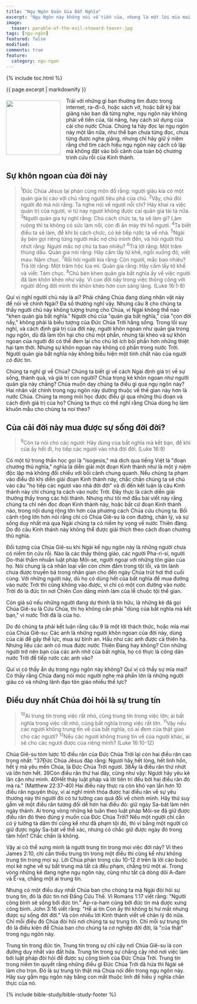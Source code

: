 ```yaml
---
title: "Ngụ Ngôn Quản Gia Bất Nghĩa"
excerpt: "Ngụ Ngôn này không nói về tiền của, nhưng là một lời mỉa mai những kẻ     tưởng họ có thể dùng tiền của mua nước thiên đàng (Matthew 13:1-23, Luke 16:1-8)."
image: 
  teaser: parable-of-the-evil-steward-teaser.jpg
tags: [ngụ-ngôn]
featured: false
modified:
comments: true
feature:
  category: ngu-ngon
---
```


{% include toc.html %}

{{ page.excerpt | markdownify }}

<div>
<p>
<img alt src="{{ site.url }}/assets/images/dishonest-steward.jpg" style="border: 0px none; margin: 7px 15px 0px 0px; max-width: 100%; height: 148px; padding: 0px; float: left;">
Trái với những gì bạn thường tìm được trong internet, ra-đi-ô, hoặc sách vở, hoặc bất kỳ bài giảng nào bạn đã từng nghe, ngụ ngôn này không phải về tiền của, tài năng, hay cách sử dụng của cải cho nước Chúa. Chúng ta hãy đọc lại ngụ ngôn này một lần nữa, như thể bạn chưa từng đọc, chưa từng được nghe giảng, nhưng chỉ hãy giữ ý niệm rằng chớ tìm cách hiểu ngụ ngôn này cách cô lập mà không đặt vào bối cảnh của toàn bộ chương trình cứu rỗi của Kinh thánh.
</p>
</div>

## Sự khôn ngoan của đời này

> <sup>1</sup>Ðức Chúa Jêsus lại phán cùng môn đồ rằng: người giàu kia có một quản gia bị cáo với chủ rằng người tiêu phá của chủ.  <sup>2</sup>Vậy, chủ đòi người đó mà nói rằng: Ta nghe nói về ngươi nỗi chi? Hãy khai ra việc quản trị của ngươi, vì từ nay ngươi không được cai quản gia tài ta nữa.  <sup>3</sup>Người quản gia tự nghĩ rằng: Chủ cách chức ta, ta sẽ làm gì? Làm ruộng thì ta không có sức làm nổi, còn đi ăn mày thì hổ ngươi.  <sup>4</sup>Ta biết điều ta sẽ làm, để khi bị cách chức, có kẻ tiếp rước ta về nhà.  <sup>5</sup>Ngài ấy bèn gọi riêng từng người mắc nợ chủ mình đến, và hỏi người thứ nhứt rằng: Ngươi mắc nợ chủ ta bao nhiêu?  <sup>6</sup>Trả lời rằng: Một trăm thùng dầu. Quản gia nói rằng: Hãy cầm lấy từ khế, ngồi xuống đó, viết mau: Năm chục.  <sup>7</sup>Rồi hỏi người kia rằng: Còn ngươi, mắc bao nhiêu? Trả lời rằng: Một trăm hộc lúa mì. Quản gia rằng: Hãy cầm lấy tờ khế và viết: Tám chục.  <sup>8</sup>Chủ bèn khen quản gia bất nghĩa ấy về việc người đã làm khôn khéo như vậy. Vì con đời nầy trong việc thông công với người đồng đời mình thì khôn khéo hơn con sáng láng. (Luke 16:1-8)

Quí vị nghĩ người chủ này là ai? Phải chăng Chúa đang dùng nhân vật này để nói về chính Ngài? Đa số thường nghĩ vậy. Nhưng câu 8 cho chúng ta thấy người chủ này không tượng trưng cho Chúa, vì Ngài không thể nào "khen quản gia bất nghĩa." Người chủ của "quản gia bất nghĩa," của "con đời nầy," không phải là biểu tượng của Đức Chúa Trời hằng sống. Trong lối suy nghĩ, và cách định giá trị của đời này, người khôn ngoan như quản gia trong ngụ ngôn, dù đã làm tổn hại cho chủ một phần, nhưng tài khéo và sự khôn ngoan của người đó có thể đem lại cho chủ lợi ích bội phần hơn những thiệt hại tạm thời. Nhưng sự khôn ngoan này không có phần trong nước Trời. Người quản gia bất nghĩa này không biểu hiện một tính chất nào của người có đức tin.

Chúng ta nghĩ gì về Chúa? Chúng ta biết gì về cách Ngài định giá trị về sự sống, thành quả, và giá trị con người? Chúa trọng kẻ khôn ngoan như người quản gia này chăng? Chúa muốn dạy chúng ta điều gì qua ngụ ngôn này? Hai nhân vật chính trong ngụ ngôn này dường thuộc về thế gian này hơn là nước Chúa. Chúng ta mong mỏi học được điều gì qua những thủ đoạn và cách định giá trị của họ? Chúng ta thực có thể nghĩ rằng Chúa dùng họ làm khuôn mẫu cho chúng ta noi theo?

## Của cải đời này mua được sự sống đời đời?

> <sup>9</sup>Còn ta nói cho các ngươi: Hãy dùng của bất nghĩa mà kết bạn, để khi của ấy hết đi, họ tiếp các ngươi vào nhà đời đời. (Luke 16:9)

Có một từ trong thần học gọi là "isogesis," mà dịch qua tiếng Việt là "đoạn chương thủ nghĩa," nghĩa là diễn giải một đoạn Kinh thánh như là một ý niệm độc lập mà không đối chiếu với bối cảnh chung quanh. Nếu chúng ta phạm vào điều đó khi diễn giải đoạn Kinh thánh này, chắc chắn chúng ta sẽ chú vào câu "họ tiếp các ngươi vào nhà đời đời" và đi đến kết luận là câu Kinh thánh này chỉ chúng ta cách vào nước Trời. Đây thực là cách diễn giải thường thấy trong các hội thánh. Nhưng như tôi mở đầu bài viết này rằng chúng ta chỉ nên đọc đoạn Kinh thánh này, hoặc bất cứ đoạn Kinh thánh nào, trong nội dung rộng lớn hơn của phương cách Chúa cứu chúng ta. Bối cảnh rộng lớn hơn nói rằng chỉ có Chúa Giê-su là con đường, chân lý, và sự sống duy nhất mà qua Ngài chúng ta có niềm hy vọng về nước Thiên đàng. Do đó câu Kinh thánh này không thể được giải thích theo cách đoạn chương thủ nghĩa.

Đối tượng của Chúa Giê-su khi Ngài kể ngụ ngôn này là những người chưa có niềm tin cứu rỗi. Nào là các thầy thông giáo, các người Pha-ri-si, người Do-thái thấm nhuần luật pháp Môi-se, người ngoại với những tôn giáo của họ. Nói chung là cả nhân loại vẫn còn chìm đắm trong tội lỗi, và tin lành chưa được truyền bá trong nhân gian cho đến ngày Chúa trút hơi thở cuối cùng. Với những người này, dù họ có dùng hết của bất nghĩa để mua đường vào nước Trời thì cũng không vào được, vì chỉ có một con đường vào nước Trời đó là đức tin nơi Chiên Con dâng mình làm của lễ chuộc tội thế gian.

Còn giả sử nếu những người đang dự thính là tín hữu, là những kẻ đã gọi Chúa Giê-su là Cứu Chúa, thì họ không cần phải "dùng của bất nghĩa mà kết bạn," vì nước Trời đã là của họ.

Do đó chúng ta phải kết luận rằng câu 9 là một lời thách thức, hoặc mỉa mai của Chúa Giê-su: Các anh là những người khôn ngoan của đời này, dùng của cải để gây thế lực, mua sự bình an. Hầu như các anh được cả thiên hạ. Nhưng liệu các anh có mua được nước Thiên Đàng hay không? Còn những người trở nên bạn của các anh nhờ của bất nghĩa, họ có thực là công dân nước Trời để tiếp rước các anh vào?

Quí vị có thấy ẩn dụ trong ngụ ngôn này không? Quí vị có thấy sự mỉa mai? Có thấy rằng Chúa đang nói móc người nghe mà phần lớn là những người giàu có và những lãnh đạo tôn giáo nhiều thế lực?

## Điều duy nhất Chúa đòi hỏi là sự trung tín

> <sup>10</sup>Ai trung tín trong việc rất nhỏ, cũng trung tín trong việc lớn; ai bất nghĩa trong việc rất nhỏ, cũng bất nghĩa trong việc rất lớn. <sup>11</sup>Vậy nếu các ngươi không trung tín về của bất nghĩa, có ai đem của thật giao cho các ngươi? <sup>12</sup>Nếu các ngươi không trung tín về của người khác, ai sẽ cho các ngươi được của riêng mình? (Luke 16:10-12)

Chúa Giê-su tóm lược 10 điều răn của Đức Chúa Trời lại còn hai điều răn cao trọng nhất: "37Ðức Chúa Jêsus đáp rằng: Ngươi hãy hết lòng, hết linh hồn, hết ý mà yêu mến Chúa, là Ðức Chúa Trời ngươi. 38Ấy là điều răn thứ nhứt và lớn hơn hết. 39Còn điều răn thứ hai đây, cũng như vậy: Ngươi hãy yêu kẻ lân cận như mình. 40Hết thảy luật pháp và lời tiên tri đều bởi hai điều răn đó mà ra." (Matthew 22:37-40) Hai điều này thực ra còn khó vạn lần hơn 10 điều răn nguyên thủy, vì ai nghĩ mình thỏa được hai điều răn về sự yêu thương này thì người đó có tư tưởng cao quá đỗi về chính mình. Hãy thử suy gẫm về một điều răn tương đối dễ hơn hai điều đó: giữ ngày Sa-bát làm nên ngày thánh. Ai trong vòng những kẻ tuân theo luật pháp Môi-se đã giữ được điều răn đó theo đúng ý muốn của Đức Chúa Trời? Nếu một người chỉ cần có ý tưởng tà dâm thì cũng kể như đã phạm tội đó, thì ví bằng một người có giữ được ngày Sa-bát về thể xác, nhưng có chắc giữ được ngày đó trong tâm hồn? Chắc chắn là không.

Vậy ai có thể xưng mình là người trung tín trong mọi việc đời này? Vì theo James 2:10, chỉ cần thiếu trung tín trong một điều thì cũng kể như không trung tín trong mọi sự. Lời Chúa phán trong câu 10-12 ở trên là lời cáo buộc mọi kẻ nghe về sự bất trung mà tất cả đều phạm, chẳng trừ một ai. Trong vòng những kẻ đang nghe ngụ ngôn này, cũng như tất cả dòng dõi A-đam và Ê-va, chẳng một ai trung tín.

Nhưng có một điều duy nhất Chúa ban cho chúng ta mà Ngài đòi hỏi sự trung tín, đó là đức tin nơi Đấng Cứu Thế. Vì Romans 1:17 viết rằng: "Người công bình sẽ sống bởi đức tin." Áp-ra-ham cũng bởi đức tin mà được xưng công bình. John 3:16 viết rằng: "Hễ ai tin Con ấy thì không bị hư mất nhưng được sự sống đời đời." Và còn nhiều lời Kinh thánh viết về chân lý đó nữa. Chỉ mỗi điều đó Chúa đòi hỏi nơi chúng ta sự trung tín. Chỉ mỗi sự trung tín đó là điều kiện để Chúa ban cho chúng ta cơ nghiệp đời đời, là "của thật" trong ngụ ngôn này.

Trung tín trong đức tin. Trung tín trong sự chỉ cậy nơi Chúa Giê-su là con đường duy nhất vào đất hứa. Trung tín trong sự chẳng cậy nhờ nơi việc làm bởi luật pháp đòi hỏi để được sự công bình của Đức Chúa Trời. Trung tín trong niềm tin quyết rằng những điều gì Đức Chúa Trời đã hứa thì Ngài sẽ làm cho trọn. Đó là sự trung tín thật mà Chúa nói đến trong ngụ ngôn này. Hãy suy gẫm ngụ ngôn này bằng con mắt thuộc linh để hiểu ý nghĩa chân thực của nó.

{% include bible-study/bible-study-footer %}


